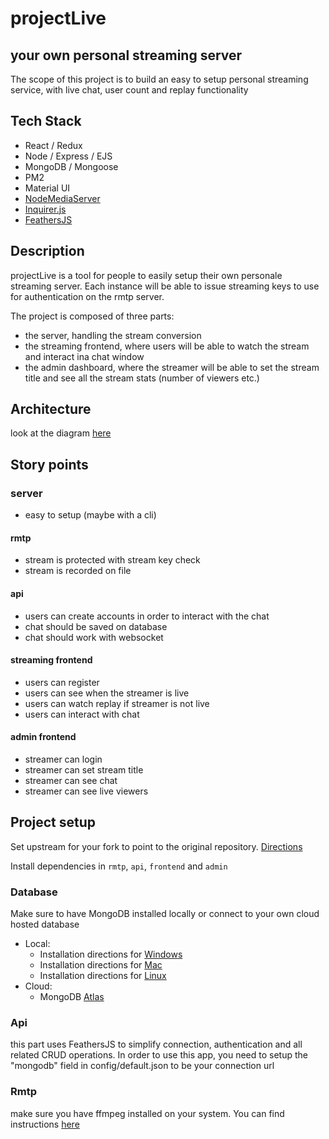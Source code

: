 # projectLive

## your own personal streaming server

The scope of this project is to build an easy to setup personal streaming service, with live chat, user count and replay functionality

## Tech Stack

- React / Redux
- Node / Express / EJS
- MongoDB / Mongoose
- PM2
- Material UI
- [NodeMediaServer](https://github.com/illuspas/Node-Media-Server)
- [Inquirer.js](https://github.com/SBoudrias/Inquirer.js)
- [FeathersJS](https://feathersjs.com/)

## Description

projectLive is a tool for people to easily setup their own personale streaming server. Each instance will be able to issue streaming keys to use for authentication on the rmtp server.

The project is composed of three parts:

- the server, handling the stream conversion
- the streaming frontend, where users will be able to watch the stream and interact ina  chat window
- the admin dashboard, where the streamer will be able to set the stream title and see all the stream stats (number of viewers etc.)

## Architecture

look at the diagram [here](https://www.draw.io/?lightbox=1&highlight=0000ff&edit=_blank&layers=1&nav=1&title=Untitled%20Diagram.drawio#R5Vhdb5swFP01SN3DJmzzlcc26dZprVYpmto9OnALrICRcZqwXz87mBAHmjTrRzY1yoPv4dpcH5%2Fra2ORcb78wmmZXLEIMgvb0dIiEwtj5GBsqb8d1Q3ie24DxDyNtFMHTNPfoEFbo%2FM0gspwFIxlIi1NMGRFAaEwMMo5W5hudywz31rSGHrANKRZH71JI5E0aID9Dr%2BANE7aNyNv1DzJaeusZ1IlNGKLDYicW2TMGRNNK1%2BOIVPktbw0%2FT4%2F8nQdGIdCPKVDzO7I14yGS7i4nomz4CaJv30kzSgPNJvrCV%2BxImasAh20qFsmZPylaoZ1lhYRcIucLZJUwLSkocIXUgASS0SeSQvJ5ozNpWN0OVsDNLyPuUK%2Fz4UcBTSugwAuYPno7NCaMyk2YDkIXksX3cFvadY6cwJtLzZWTUPJ5oK5GqRaKPF66I5L2dB0HkCt22MQIiktbTIuEhazgmbnHXrGG8bkc1tanc8lY6Xm6hcIUes8oXPBTMolW7y%2B1f1Xxk9lfHJbc7LcfDiptdXEqgLczb%2BcD5vzEHbM29FZSnkMYp%2F0%2BuvJIaMifTDjePHFcXq6nwoONE%2BLWMWQi1JNFbjUZG8ZzUXakwMvIG0HmdLGo760ERrStu2%2BEn3%2BO9W29z9o2%2Btp%2B4dUcrWqSYWsV7maNrZPYiiAUzWc2pehiD4cX%2BqOKXWPHF3qo3cq9eCJUneeKfVV11POab3hULK0ENXGyNcK6HSCiGvoxA22zj5b%2FgQ9z584ZEtITcSdrNZT%2F3ulBb28vVQEYvsGZpXMPAt7mVCnKFmSvFi1TmTJCsXx09Y1s5bggaz1h7KWvNbhC6Eemf08LqJTdUNQZ9qMVlUamsRUgrN7GLOM8VUHYq9%2Bb5Kee9POG16QDcbdAcJb7LDs7KUH3tqm23RaD9HsLrrXjjxDtjnQaFsQDQ%2B9gQ7dL7YD9oI3yGdEdpaOghVHrRWPy%2FsFqwjCz9Pz65YRsnVpDJw9ZQEfQ0a4t5WdRvKiIqEJrZIZozz6d0uDbxZSf%2BBajvBQacCHlwZpdp9TGvq7j1Lk%2FA8%3D)

## Story points

### server

- easy to setup (maybe with a cli)

#### rmtp

- stream is protected with stream key check
- stream is recorded on file

#### api

- users can create accounts in order to interact with the chat
- chat should be saved on database
- chat should work with websocket

#### streaming frontend

- users can register
- users can see when the streamer is live
- users can watch replay if streamer is not live
- users can interact with chat

#### admin frontend

- streamer can login
- streamer can set stream title
- streamer can see chat
- streamer can see live viewers

## Project setup

Set upstream for your fork to point to the original repository. [Directions](https://help.github.com/en/articles/fork-a-repo)

Install dependencies in ```rmtp```, ```api```, ```frontend``` and ```admin```

### Database

Make sure to have MongoDB installed locally or connect to your own cloud hosted database

- Local:
	- Installation directions for [Windows](https://docs.mongodb.com/manual/tutorial/install-mongodb-on-windows/)
	- Installation directions for [Mac](https://docs.mongodb.com/manual/tutorial/install-mongodb-on-os-x/)
	- Installation directions for [Linux](https://docs.mongodb.com/manual/administration/install-on-linux/)
- Cloud:
	- MongoDB [Atlas](https://docs.atlas.mongodb.com/getting-started/)

### Api

this part uses FeathersJS to simplify connection, authentication and all related CRUD operations. In order to use this app, you need to setup the "mongodb" field in config/default.json to be your connection url

### Rmtp

make sure you have ffmpeg installed on your system. You can find instructions [here](https://github.com/adaptlearning/adapt_authoring/wiki/Installing-FFmpeg)